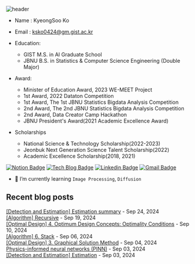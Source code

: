 
![header](https://capsule-render.vercel.app/api?type=waving&color=0000FF&height=250&section=header&text=KyeongSoo%20Ko&fontColor=FFFFFF&fontSize=70&fontAlign=50)


- Name : KyeongSoo Ko         
- Email : ksko0424@gm.gist.ac.kr 
- Education:
  - GIST M.S. in AI Graduate School
  - JBNU B.S. in Statistics & Computer Science Engineering (Double Major)

- Award:
  - Minister of Education Award, 2023 WE-MEET Project
  - 1st Award, 2022 Dataton Competition
  - 1st Award, The 1st JBNU Statistics Bigdata Analysis Competition
  - 2nd Award, The 2nd JBNU Statistics Bigdata Analysis Competition
  - 2nd Award, Data Creator Camp Hackathon
  - JBNU President's Award(2021 Academic Excellence Award)

- Scholarships
  - National Science & Technology Scholarship(2022-2023)
  - Jeonbuk Next Generation Science Talent Scholarship(2022)
  - Academic Excellence Scholarship(2018, 2021)


  
<!--
[![solved.ac tier](http://mazassumnida.wtf/api/v2/generate_badge?boj=star77sa)](https://solved.ac/star77sa)
-->

[![Notion Badge](https://img.shields.io/badge/Notion-000000?style=flat-square&title_bg=%235C5F64&logo=Notion&logo_color=%23F0F4F0&link=https://www.notion.so/ksko/Kyeongsoo-Ko-8383246d72ab463daba2b1f49f6486a1?pvs=4)](https://www.notion.so/ksko/Kyeongsoo-Ko-8383246d72ab463daba2b1f49f6486a1?pvs=4)
[![Tech Blog Badge](http://img.shields.io/badge/-Tech%20blog-black?style=flat-square&logo=github&link=https://star77sa.github.io/)](https://star77sa.github.io)
[![Linkedin Badge](https://img.shields.io/badge/-LinkedIn-blue?style=flat-square&logo=Linkedin&logoColor=white&link=https://www.linkedin.com/in/star77sa)](https://www.linkedin.com/in/star77sa)
[![Gmail Badge](https://img.shields.io/badge/Gmail-d14836?style=flat-square&logo=Gmail&logoColor=white&link=mailto:star77sa@gmail.com)](mailto:star77sa@gmail.com)


- 🌱 I’m currently learning `Image Processing`, `Diffusion`

<!--
[![Hits](https://hits.seeyoufarm.com/api/count/incr/badge.svg?url=https%3A%2F%2Fgithub.com%2Fstar77sa&count_bg=%234100EA&title_bg=%23555555&icon=github.svg&icon_color=%23E7E7E7&title=VIEW&edge_flat=false)](https://hits.seeyoufarm.com)
-->

<!--
**star77sa/star77sa** is a ✨ _special_ ✨ repository because its `README.md` (this file) appears on your GitHub profile.

Here are some ideas to get you started:

- 🔭 I’m currently working on ...
- 🌱 I’m currently learning ...
- 👯 I’m looking to collaborate on ...
- 🤔 I’m looking for help with ...
- 💬 Ask me about ...
- 📫 How to reach me: ...
- 😄 Pronouns: ...
- ⚡ Fun fact: ...
-->

## Recent blog posts
[[Detection and Estimation] Estimation summary](https://star77sa.github.io/posts/Statistics/DetnEst_mid_summary.html) - Sep 24, 2024<br>
                             [[Algorithm] Recursive](https://star77sa.github.io/posts/Algorithm/Algorithm_recursive.html) - Sep 19, 2024<br>
                             [[Optimal Design] 4. Optimum Design Concepts: Optimality Conditions](https://star77sa.github.io/posts/Optimal_Design/Opt_4.html) - Sep 10, 2024<br>
                             [[Algorithm] 6. Stack](https://star77sa.github.io/posts/Algorithm/Algorithm_4_stack.html) - Sep 06, 2024<br>
                             [[Optimal Design] 3. Graphical Solution Method](https://star77sa.github.io/posts/Optimal_Design/Opt_3.html) - Sep 04, 2024<br>
                             [Physics-informed neural networks (PINN)](https://star77sa.github.io/posts/PINN/PINN_1.html) - Sep 03, 2024<br>
                             [[Detection and Estimation] Estimation](https://star77sa.github.io/posts/Statistics/DetnEst_mid.html) - Sep 03, 2024<br>
                             